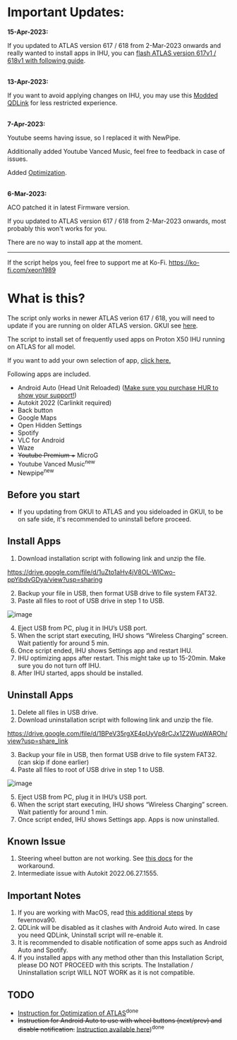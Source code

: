 # Important Updates:

**15-Apr-2023:**

If you updated to ATLAS version 617 / 618 from 2-Mar-2023 onwards and really wanted to install apps in IHU, you can [flash ATLAS version 617v1 / 618v1 with following guide](https://github.com/xeon1989/Proton-X50-IHU-Upgrade-Downgrade/blob/main/README.md). <br><br>

**13-Apr-2023:**

If you want to avoid applying changes on IHU, you may use this [Modded QDLink](https://github.com/xeon1989/QDLink-Unlocked) for less restricted experience. <br><br>

**7-Apr-2023:**

Youtube seems having issue, so I replaced it with NewPipe.

Additionally added Youtube Vanced Music, feel free to feedback in case of issues. 

Added [Optimization](https://github.com/xeon1989/Proton-X50-APK-Installer-ATLAS/blob/main/Optimization.md). 
<br><br>

**6-Mar-2023:**

ACO patched it in latest Firmware version. 

If you updated to ATLAS version 617 / 618 from 2-Mar-2023 onwards, most probably this won't works for you.

There are no way to install app at the moment. 

---

If the script helps you, feel free to support me at Ko-Fi. https://ko-fi.com/xeon1989

# What is this?

The script only works in newer ATLAS verion 617 / 618, you will need to update if you are running on older ATLAS version. GKUI see [here](https://github.com/xeon1989/Proton-X50-APK-Installer-GKUI).

The script to install set of frequently used apps on Proton X50 IHU running on ATLAS for all model.

If you want to add your own selection of app, [click here.](https://github.com/xeon1989/Proton-X50-APK-Installer-ATLAS/blob/main/Install_Your_Own_Apps.md)

Following apps are included.

-	Android Auto (Head Unit Reloaded) ([Make sure you purchase HUR to show your support!](https://www.b3itlabs.com/prod.php?id=1))
-	Autokit 2022 (Carlinkit required)
-	Back button
-	Google Maps
-	Open Hidden Settings  
-	Spotify
-	VLC for Android
-	Waze
-	~~Youtube Premium +~~ MicroG
- Youtube Vanced Music<sup>new</sup>
- Newpipe<sup>new</sup>

## Before you start
- If you updating from GKUI to ATLAS and you sideloaded in GKUI, to be on safe side, it's recommended to uninstall before proceed.


## Install Apps
1.	Download installation script with following link and unzip the file.


https://drive.google.com/file/d/1uZto1aHv4jV8OL-WlCwo-ppYibdvGDya/view?usp=sharing


2.	Backup your file in USB, then format USB drive to file system FAT32.
3.	Paste all files to root of USB drive in step 1 to USB.

![image](https://user-images.githubusercontent.com/17538895/218324330-7ab4f1ad-6b5f-4bd5-b807-13af0861069b.png)

4.	Eject USB from PC, plug it in IHU’s USB port. 
5.	When the script start executing, IHU shows “Wireless Charging” screen. Wait patiently for around 5 min. 
6.	Once script ended, IHU shows Settings app and restart IHU.
7.	IHU optimizing apps after restart. This might take up to 15-20min. Make sure you do not turn off IHU.  
8.	After IHU started, apps should be installed.


## Uninstall Apps
1.	Delete all files in USB drive. 
2.	Download uninstallation script with following link and unzip the file.


https://drive.google.com/file/d/1BPeV35rgXE4pUyVp8rCJx1Z2WupWAROh/view?usp=share_link



3.	Backup your file in USB, then format USB drive to file system FAT32. (can skip if done earlier)
4.	Paste all files to root of USB drive in step 1 to USB.

![image](https://user-images.githubusercontent.com/17538895/218324348-5969656e-2330-40fb-a38b-ea5d5092a2c3.png)

5.	Eject USB from PC, plug it in IHU’s USB port. 
6.	When the script start executing, IHU shows “Wireless Charging” screen. Wait patiently for around 1 min. 
7.	Once script ended, IHU shows Settings app. Apps is now uninstalled.

## Known Issue
1. Steering wheel button are not working. See [this docs](SteeringButtonWorkaroundAA.md) for the workaround. 
2. Intermediate issue with Autokit 2022.06.27.1555. 

## Important Notes
1. If you are working with MacOS, read [this additional steps](https://github.com/xeon1989/Proton-X50-APK-Installer-ATLAS/issues/5) by fevernova90.
2. QDLink will be disabled as it clashes with Android Auto wired. In case you need QDLink, Uninstall script will re-enable it. 
3. It is recommended to disable notification of some apps such as Android Auto and Spotify. 
4. If you installed apps with any method other than this Installation Script, please DO NOT PROCEED with this scripts. The Installation / Uninstallation script WILL NOT WORK as it is not compatible.

## TODO
- [Instruction for Optimization of ATLAS](https://github.com/xeon1989/Proton-X50-APK-Installer-ATLAS/blob/main/Optimization.md)<sup>done</sup>
- ~~Instruction for Android Auto to use with wheel buttons (next/prev) and disable notification.~~ [Instruction available here](https://github.com/xeon1989/Proton-X50-APK-Installer-ATLAS/blob/main/SteeringButtonWorkaroundAA.md))<sup>done</sup>
